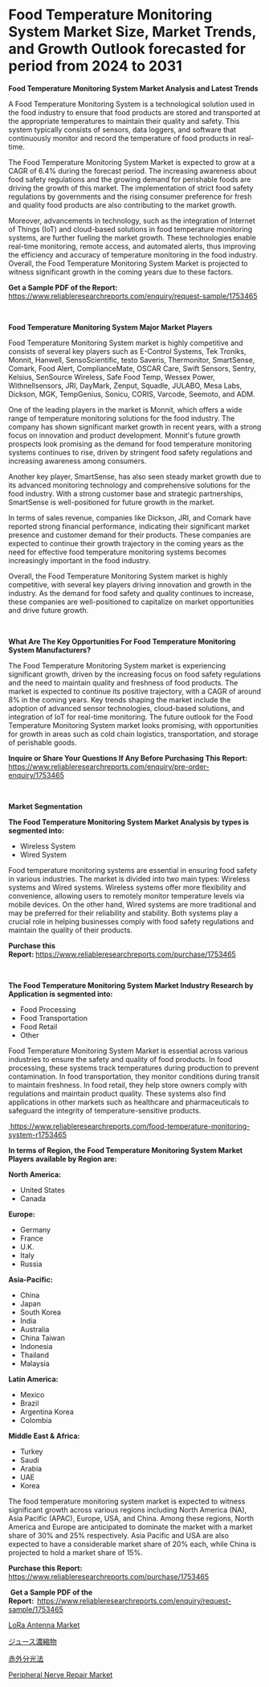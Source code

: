<p><h1>Food Temperature Monitoring System Market Size, Market Trends, and Growth Outlook forecasted for period from 2024 to 2031</h1></p><p><strong>Food Temperature Monitoring System Market Analysis and Latest Trends</strong></p>
<p><p>A Food Temperature Monitoring System is a technological solution used in the food industry to ensure that food products are stored and transported at the appropriate temperatures to maintain their quality and safety. This system typically consists of sensors, data loggers, and software that continuously monitor and record the temperature of food products in real-time.</p><p>The Food Temperature Monitoring System Market is expected to grow at a CAGR of 6.4% during the forecast period. The increasing awareness about food safety regulations and the growing demand for perishable foods are driving the growth of this market. The implementation of strict food safety regulations by governments and the rising consumer preference for fresh and quality food products are also contributing to the market growth.</p><p>Moreover, advancements in technology, such as the integration of Internet of Things (IoT) and cloud-based solutions in food temperature monitoring systems, are further fueling the market growth. These technologies enable real-time monitoring, remote access, and automated alerts, thus improving the efficiency and accuracy of temperature monitoring in the food industry. Overall, the Food Temperature Monitoring System Market is projected to witness significant growth in the coming years due to these factors.</p></p>
<p><strong>Get a Sample PDF of the Report:&nbsp;</strong> <a href="https://www.reliableresearchreports.com/enquiry/request-sample/1753465">https://www.reliableresearchreports.com/enquiry/request-sample/1753465</a></p>
<p>&nbsp;</p>
<p><strong>Food Temperature Monitoring System Major Market Players</strong></p>
<p><p>Food Temperature Monitoring System market is highly competitive and consists of several key players such as E-Control Systems, Tek Troniks, Monnit, Hanwell, SensoScientific, testo Saveris, Thermonitor, SmartSense, Comark, Food Alert, ComplianceMate, OSCAR Care, Swift Sensors, Sentry, Kelsius, SenSource Wireless, Safe Food Temp, Wessex Power, Withnellsensors, JRI, DayMark, Zenput, Squadle, JULABO, Mesa Labs, Dickson, MGK, TempGenius, Sonicu, CORIS, Varcode, Seemoto, and ADM.</p><p>One of the leading players in the market is Monnit, which offers a wide range of temperature monitoring solutions for the food industry. The company has shown significant market growth in recent years, with a strong focus on innovation and product development. Monnit's future growth prospects look promising as the demand for food temperature monitoring systems continues to rise, driven by stringent food safety regulations and increasing awareness among consumers.</p><p>Another key player, SmartSense, has also seen steady market growth due to its advanced monitoring technology and comprehensive solutions for the food industry. With a strong customer base and strategic partnerships, SmartSense is well-positioned for future growth in the market.</p><p>In terms of sales revenue, companies like Dickson, JRI, and Comark have reported strong financial performance, indicating their significant market presence and customer demand for their products. These companies are expected to continue their growth trajectory in the coming years as the need for effective food temperature monitoring systems becomes increasingly important in the food industry.</p><p>Overall, the Food Temperature Monitoring System market is highly competitive, with several key players driving innovation and growth in the industry. As the demand for food safety and quality continues to increase, these companies are well-positioned to capitalize on market opportunities and drive future growth.</p></p>
<p>&nbsp;</p>
<p><strong>What Are The Key Opportunities For Food Temperature Monitoring System Manufacturers?</strong></p>
<p><p>The Food Temperature Monitoring System market is experiencing significant growth, driven by the increasing focus on food safety regulations and the need to maintain quality and freshness of food products. The market is expected to continue its positive trajectory, with a CAGR of around 8% in the coming years. Key trends shaping the market include the adoption of advanced sensor technologies, cloud-based solutions, and integration of IoT for real-time monitoring. The future outlook for the Food Temperature Monitoring System market looks promising, with opportunities for growth in areas such as cold chain logistics, transportation, and storage of perishable goods.</p></p>
<p><strong>Inquire or Share Your Questions If Any Before Purchasing This Report:</strong> <a href="https://www.reliableresearchreports.com/enquiry/pre-order-enquiry/1753465">https://www.reliableresearchreports.com/enquiry/pre-order-enquiry/1753465</a></p>
<p>&nbsp;</p>
<p><strong>Market Segmentation</strong></p>
<p><strong>The Food Temperature Monitoring System Market Analysis by types is segmented into:</strong></p>
<p><ul><li>Wireless System</li><li>Wired System</li></ul></p>
<p><p>Food temperature monitoring systems are essential in ensuring food safety in various industries. The market is divided into two main types: Wireless systems and Wired systems. Wireless systems offer more flexibility and convenience, allowing users to remotely monitor temperature levels via mobile devices. On the other hand, Wired systems are more traditional and may be preferred for their reliability and stability. Both systems play a crucial role in helping businesses comply with food safety regulations and maintain the quality of their products.</p></p>
<p><strong>Purchase this Report:&nbsp;</strong><a href="https://www.reliableresearchreports.com/purchase/1753465">https://www.reliableresearchreports.com/purchase/1753465</a></p>
<p>&nbsp;</p>
<p><strong>The Food Temperature Monitoring System Market Industry Research by Application is segmented into:</strong></p>
<p><ul><li>Food Processing</li><li>Food Transportation</li><li>Food Retail</li><li>Other</li></ul></p>
<p><p>Food Temperature Monitoring System Market is essential across various industries to ensure the safety and quality of food products. In food processing, these systems track temperatures during production to prevent contamination. In food transportation, they monitor conditions during transit to maintain freshness. In food retail, they help store owners comply with regulations and maintain product quality. These systems also find applications in other markets such as healthcare and pharmaceuticals to safeguard the integrity of temperature-sensitive products.</p></p>
<p><a href="https://www.reliableresearchreports.com/food-temperature-monitoring-system-r1753465">&nbsp;https://www.reliableresearchreports.com/food-temperature-monitoring-system-r1753465</a></p>
<p><strong>In terms of Region, the Food Temperature Monitoring System Market Players available by Region are:</strong></p>
<p>
    <p> <strong> North America: </strong>
        <ul>
            <li>United States</li>
            <li>Canada</li>
        </ul>
        </p> 
    <p> <strong> Europe: </strong>
        <ul>
            <li>Germany</li>
            <li>France</li>
            <li>U.K.</li>
            <li>Italy</li>
            <li>Russia</li>
        </ul>
        </p> 
    <p> <strong> Asia-Pacific: </strong>
        <ul>
            <li>China</li>
            <li>Japan</li>
            <li>South Korea</li>
            <li>India</li>
            <li>Australia</li>
            <li>China Taiwan</li>
            <li>Indonesia</li>
            <li>Thailand</li>
            <li>Malaysia</li>
        </ul>
        </p> 
    <p> <strong> Latin America: </strong>
        <ul>
            <li>Mexico</li>
            <li>Brazil</li>
            <li>Argentina Korea</li>
            <li>Colombia</li>
        </ul>
        </p> 
    <p> <strong> Middle East & Africa: </strong>
        <ul>
            <li>Turkey</li>
            <li>Saudi</li>
            <li>Arabia</li>
            <li>UAE</li>
            <li>Korea</li>
        </ul>
    </p>
    </p>
<p><p>The food temperature monitoring system market is expected to witness significant growth across various regions including North America (NA), Asia Pacific (APAC), Europe, USA, and China. Among these regions, North America and Europe are anticipated to dominate the market with a market share of 30% and 25% respectively. Asia Pacific and USA are also expected to have a considerable market share of 20% each, while China is projected to hold a market share of 15%.</p></p>
<p><strong>Purchase this Report: </strong><a href="https://www.reliableresearchreports.com/purchase/1753465">https://www.reliableresearchreports.com/purchase/1753465</a></p>
<p>&nbsp;<strong>Get a Sample PDF of the Report:&nbsp;&nbsp;</strong><a href="https://www.reliableresearchreports.com/enquiry/request-sample/1753465">https://www.reliableresearchreports.com/enquiry/request-sample/1753465</a></p>
<p><strong></strong></p>
<p><p><a href="https://www.linkedin.com/pulse/lora-antenna-market-trends-forecast-competitive-analysis-vfzge?trackingId=PlypoEbJnXgYjpjFauBImw%3D%3D">LoRa Antenna Market</a></p><p><a href="https://medium.com/@alexsania91/%E3%82%B8%E3%83%A5%E3%83%BC%E3%82%B9%E6%BF%83%E7%B8%AE%E7%89%A9%E3%81%AE%E5%B8%82%E5%A0%B4%E5%8B%95%E5%90%91%E3%81%A8%E5%B8%82%E5%A0%B4%E5%88%86%E6%9E%90%E3%81%AF-2024%E5%B9%B4%E3%81%8B%E3%82%892031%E5%B9%B4%E3%81%BE%E3%81%A7%E3%81%AE%E6%9C%9F%E9%96%93%E3%81%AB%E4%BA%88%E6%B8%AC%E3%81%95%E3%82%8C%E3%81%A6%E3%81%84%E3%81%BE%E3%81%99-8fd242a3c812">ジュース濃縮物</a></p><p><a href="https://medium.com/@jackpeters644/%E8%B5%A4%E5%A4%96%E7%B7%9A%E5%88%86%E5%85%89%E6%B3%95%E5%B8%82%E5%A0%B4%E3%81%AE%E3%83%88%E3%83%AC%E3%83%B3%E3%83%89%E3%81%A8%E5%B8%82%E5%A0%B4%E5%88%86%E6%9E%90%E3%81%AF-2024%E5%B9%B4%E3%81%8B%E3%82%892031%E5%B9%B4%E3%81%BE%E3%81%A7%E3%81%AE%E6%9C%9F%E9%96%93%E3%81%AB%E4%BA%88%E6%B8%AC%E3%81%95%E3%82%8C%E3%81%A6%E3%81%84%E3%81%BE%E3%81%99-7ccd2ac6a08a">赤外分光法</a></p><p><a href="https://www.linkedin.com/pulse/peripheral-nerve-repair-market-insights-cagr-trends-growth-l7ige?trackingId=UZXQbkzBwzdx7a5rTI99xw%3D%3D">Peripheral Nerve Repair Market</a></p></p>